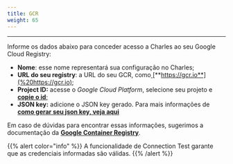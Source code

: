 ```yaml
---
title: GCR
weight: 65
---
```


---

Informe os dados abaixo para conceder acesso a Charles ao seu Google Cloud Registry:

* **Nome**: esse nome representará sua configuração no Charles;
* **URL do seu registry**: a URL do seu GCR, como[ ](%20https://gcr.io)[**https://gcr.io**](%20https://gcr.io);
* **Project ID:** acesse o _Google Cloud Platform_, selecione seu projeto e [**copie o id**;](https://support.google.com/googleapi/answer/7014113?hl=en)
* **JSON key:** adicione o JSON key gerado. Para mais informações de [**como gerar seu json key, veja aqui**](https://cloud.google.com/container-registry/docs/advanced-authentication#json-key)

Em caso de dúvidas para encontrar essas informações, sugerimos a documentação da [**Google Container Registry**](https://cloud.google.com/container-registry).

{{% alert color="info" %}}
A funcionalidade de Connection Test garante que as credenciais informadas são válidas.
{{% /alert %}}
